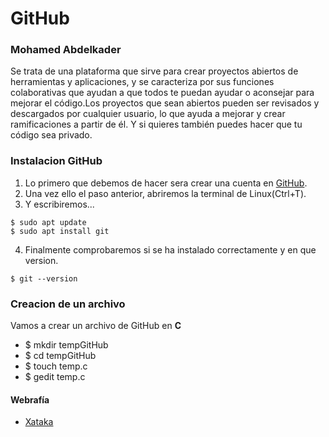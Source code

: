 # GitHub
### Mohamed Abdelkader

Se trata de una plataforma que sirve para crear proyectos abiertos de herramientas y aplicaciones, y
se caracteriza por sus funciones colaborativas que ayudan a que todos te puedan ayudar o aconsejar
para mejorar el código.Los proyectos que sean abiertos pueden ser revisados y descargados por cualquier
usuario, lo que ayuda a mejorar y crear ramificaciones a partir de él. Y si
quieres también puedes hacer que tu código sea privado.

### Instalacion GitHub
1. Lo primero que debemos de hacer sera crear una cuenta en [GitHub](https://github.com/).
2. Una vez ello el paso anterior, abriremos la terminal de Linux(Ctrl+T).
3. Y escribiremos...
```  
$ sudo apt update
$ sudo apt install git
```
4. Finalmente comprobaremos si se ha instalado correctamente y en que version. 
```  
$ git --version
```

### Creacion de un archivo
Vamos a crear un archivo de GitHub en **C**
* $ mkdir tempGitHub
* $ cd tempGitHub
* $ touch temp.c
* $ gedit temp.c

#### Webrafía
* [Xataka](https://www.xataka.com/basics/que-github-que-que-le-ofrece-a-desarrolladores)
